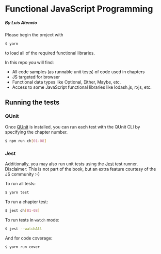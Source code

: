 # Functional JavaScript Programming
##### By Luis Atencio

Please begin the project with

```bash
$ yarn
```

to load all of the required functional libraries.

In this repo you will find:

* All code samples (as runnable unit tests) of code used in chapters
* JS targeted for browser
* Functional data types like Optional, Either, Maybe, etc.
* Access to some JavaScript functional libraries like lodash.js, rxjs, etc.

## Running the tests

### QUnit
Once [QUnit](https://api.qunitjs.com/) is installed, you can run each test with the QUnit CLI by specifying the chapter number.

```bash
$ npm run ch[01-08]
```
### Jest
Additionally, you may also run unit tests using the [Jest](https://facebook.github.io/jest/) test runner.
Disclaimer: This is not part of the book, but an extra feature courtesy of the JS community :-) 

To run all tests:

```bash
$ yarn test
```

To run a chapter test:

```bash
$ jest ch[01-08]
```

To run tests in `watch` mode:

```bash
$ jest --watchAll
```

And for code coverage:

```bash
$ yarn run cover
```
